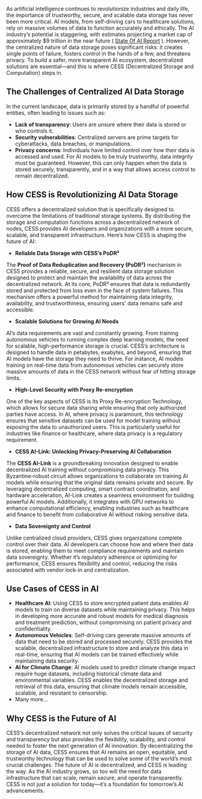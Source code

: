 As artificial intelligence continues to revolutionize industries and daily life, the importance of trustworthy, secure, and scalable data storage has never been more critical. AI models, from self-driving cars to healthcare solutions, rely on massive volumes of data to function accurately and ethically. The AI industry’s potential is staggering, with estimates projecting a market cap of approximately $9 trillion in the near future ( [State Of AI Report](https://www.stateof.ai/) ). However, the centralized nature of data storage poses significant risks: it creates single points of failure, fosters control in the hands of a few, and threatens privacy. To build a safer, more transparent AI ecosystem, decentralized solutions are essential—and this is where CESS (Decentralized Storage and Computation) steps in.

## The Challenges of Centralized AI Data Storage
In the current landscape, data is primarily stored by a handful of powerful entities, often leading to issues such as:
- **Lack of transparency**: Users are unsure where their data is stored or who controls it.
- **Security vulnerabilities**: Centralized servers are prime targets for cyberattacks, data breaches, or manipulations.
- **Privacy concerns**: Individuals have limited control over how their data is accessed and used.
For AI models to be truly trustworthy, data integrity must be guaranteed. However, this can only happen when the data is stored securely, transparently, and in a way that allows access control to remain decentralized.

## How CESS is Revolutionizing AI Data Storage
CESS offers a decentralized solution that is specifically designed to overcome the limitations of traditional storage systems. By distributing the storage and computation functions across a decentralized network of nodes, CESS provides AI developers and organizations with a more secure, scalable, and transparent infrastructure. Here’s how CESS is shaping the future of AI:
- **Reliable Data Storage with CESS’s PoDR²**

The **Proof of Data Reduplication and Recovery (PoDR²)** mechanism in CESS provides a reliable, secure, and resilient data storage solution designed to protect and maintain the availability of data across the decentralized network. At its core, PoDR² ensures that data is redundantly stored and protected from loss even in the face of system failures. This mechanism offers a powerful method for maintaining data integrity, availability, and trustworthiness, ensuring users' data remains safe and accessible.
-  **Scalable Solutions for Growing AI Needs**

AI’s data requirements are vast and constantly growing. From training autonomous vehicles to running complex deep learning models, the need for scalable, high-performance storage is crucial. CESS’s architecture is designed to handle data in petabytes, exabytes, and beyond, ensuring that AI models have the storage they need to thrive. For instance, AI models training on real-time data from autonomous vehicles can securely store massive amounts of data in the CESS network without fear of hitting storage limits.
- **High-Level Security with Proxy Re-encryption**

One of the key aspects of CESS is its Proxy Re-encryption Technology, which allows for secure data sharing while ensuring that only authorized parties have access. In AI, where privacy is paramount, this technology ensures that sensitive datasets can be used for model training without exposing the data to unauthorized users. This is particularly useful for industries like finance or healthcare, where data privacy is a regulatory requirement.
- **CESS AI-Link: Unlocking Privacy-Preserving AI Collaboration**

The **CESS AI-Link** is a groundbreaking innovation designed to enable decentralized AI training without compromising data privacy. This Byzantine-robust circuit allows organizations to collaborate on training AI models while ensuring that the original data remains private and secure. By leveraging decentralized computing, smart contract coordination, and hardware acceleration, AI-Link creates a seamless environment for building powerful AI models. Additionally, it integrates with GPU networks to enhance computational efficiency, enabling industries such as healthcare and finance to benefit from collaborative AI without risking sensitive data.
- **Data Sovereignty and Control**

Unlike centralized cloud providers, CESS gives organizations complete control over their data. AI developers can choose how and where their data is stored, enabling them to meet compliance requirements and maintain data sovereignty. Whether it’s regulatory adherence or optimizing for performance, CESS ensures flexibility and control, reducing the risks associated with vendor lock-in and centralization.

## Use Cases of CESS in AI
- **Healthcare AI**: Using CESS to store encrypted patient data enables AI models to train on diverse datasets while maintaining privacy. This helps in developing more accurate and robust models for medical diagnosis and treatment prediction, without compromising on patient privacy and confidentiality.
- **Autonomous Vehicles**: Self-driving cars generate massive amounts of data that need to be stored and processed securely. CESS provides the scalable, decentralized infrastructure to store and analyze this data in real-time, ensuring that AI models can be trained effectively while maintaining data security.
- **AI for Climate Change**: AI models used to predict climate change impact require huge datasets, including historical climate data and environmental variables. CESS enables the decentralized storage and retrieval of this data, ensuring that climate models remain accessible, scalable, and resistant to censorship.
- Many more...

## Why CESS is the Future of AI
CESS’s decentralized network not only solves the critical issues of security and transparency but also provides the flexibility, scalability, and control needed to foster the next generation of AI innovation. By decentralizing the storage of AI data, CESS ensures that AI remains an open, equitable, and trustworthy technology that can be used to solve some of the world’s most crucial challenges.
The future of AI is decentralized, and CESS is leading the way. As the AI industry grows, so too will the need for data infrastructure that can scale, remain secure, and operate transparently. CESS is not just a solution for today—it’s a foundation for tomorrow’s AI advancements.
